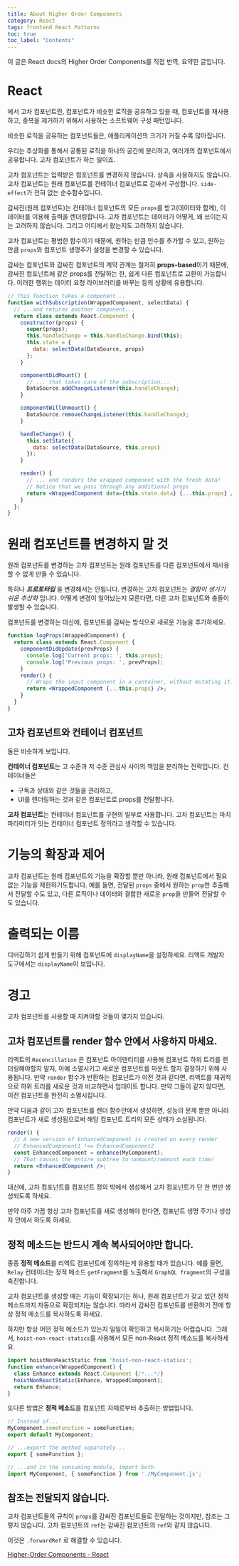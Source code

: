 ```yaml
---
title: About Higher Order Components
category: React
tags: frontend React Patterns
toc: true
toc_label: "Contents"
---
```


이 글은 React docs의 Higher Order Components를 직접 번역, 요약한 글입니다.

# React

에서 고차 컴포넌트란, 
컴포넌트가 비슷한 로직을 공유하고 있을 때, 컴포넌트를 재사용하고, 중복을 제거하기 위해서 사용하는 소프트웨어 구성 패턴입니다.

비슷한 로직을 공유하는 컴포넌트들은, 
애플리케이션의 크기가 커질 수록 많아집니다. 

우리는 추상화를 통해서 공통된 로직을 하나의 공간에 분리하고, 여러개의 컴포넌트에서 공유합니다. 고차 컴포넌트가 하는 일이죠.

고차 컴포넌트는 입력받은 컴포넌트를 변경하지 않습니다. 상속을 사용하지도 않습니다.
고차 컴포넌트는 원래 컴포넌트를 컨테이너 컴포넌트로 감싸서 구성합니다.
`side-effect`가 전혀 없는 순수함수입니다.

감싸진(원래 컴포넌트)는 컨테이너 컴포넌트의 모든 `props`를 받고(데이터와 함께), 이 데이터를 이용해 출력을 렌더링합니다. 고차 컴포넌트는 데이터가 어떻게, 왜 쓰이는지는 고려하지 않습니다. 그리고 어디에서 왔는지도 고려하지 않습니다.

고차 컴포넌트는 평범한 함수이기 때문에, 원하는 만큼 인수를 추가할 수 있고, 원하는 만큼 `props`와 컴포넌트 생명주기 설정을 변경할 수 있습니다.

감싸는 컴포넌트와 감싸진 컴포넌트의 계약 관계는 철저히 **props-based**이기 때문에, 감싸진 컴포넌트에 같은 props를 전달하는 한, 쉽게 다른 컴포넌트로 교환이 가능합니다. 이러한 행위는 데이터 요청 라이브러리를 바꾸는 등의 상황에 유용합니다.

```jsx
// This function takes a component...
function withSubscription(WrappedComponent, selectData) {
  // ...and returns another component...
  return class extends React.Component {
    constructor(props) {
      super(props);
      this.handleChange = this.handleChange.bind(this);
      this.state = {
        data: selectData(DataSource, props)
      };
    }

    componentDidMount() {
      // ... that takes care of the subscription...
      DataSource.addChangeListener(this.handleChange);
    }

    componentWillUnmount() {
      DataSource.removeChangeListener(this.handleChange);
    }

    handleChange() {
      this.setState({
        data: selectData(DataSource, this.props)
      });
    }

    render() {
      // ... and renders the wrapped component with the fresh data!
      // Notice that we pass through any additional props
      return <WrappedComponent data={this.state.data} {...this.props} />;
    }
  };
}
```

# 원래 컴포넌트를 변경하지 말 것

원래 컴포넌트를 변경하는 고차 컴포넌트는 원래 컴포넌트를 다른 컴포넌트에서 재사용할 수 없게 만들 수 있습니다. 

특히나 ***프로토타입*** 을 변경해서는 안됩니다. 변경하는 고차 컴포넌트는 *결함이 생기기 쉬운 추상화* 입니다. 
어떻게 변경이 일어났는지 모른다면, 다른 고차 컴포넌트와 충돌이 발생할 수 있습니다.

컴포넌트를 변경하는 대신에, 컴포넌트를 감싸는 방식으로 새로운 기능을 추가하세요.

```jsx
function logProps(WrappedComponent) {
  return class extends React.Component {
    componentDidUpdate(prevProps) {
      console.log('Current props: ', this.props);
      console.log('Previous props: ', prevProps);
    }
    render() {
      // Wraps the input component in a container, without mutating it. Good!
      return <WrappedComponent {...this.props} />;
    }
  }
}
```

## 고차 컴포넌트와 컨테이너 컴포넌트

둘은 비슷하게 보입니다. 

**컨테이너 컴포넌트**는 고 수준과 저 수준 관심사 사이의 책임을 분리하는 전략입니다.
컨테이너들은 

- 구독과 상태와 같은 것들을 관리하고,
- UI를 렌더링하는 것과 같은 컴포넌트로 props를 전달합니다.

**고차 컴포넌트**는 컨테이너 컴포넌트를 구현의 일부로 사용합니다. 
고차 컴포넌트는 마치 파라미터가 잇는 컨테이너 컴포넌트 정의라고 생각할 수 있습니다.

# 기능의 확장과 제어

고차 컴포넌트는 원래 컴포넌트의 기능을 확장할 뿐만 아니라, 원래 컴포넌트에서 필요없는 기능을 제한하기도합니다. 예를 들면, 전달된 `props` 중에서 원하는 `prop`만 추출해서 전달할 수도 있고, 다른 로직이나 데이터와 결합한 새로운 `prop`을 만들어 전달할 수도 있습니다.

# 출력되는 이름

디버깅하기 쉽게 만들기 위해 컴포넌트에 `displayName`을 설정하세요.
리액트 개발자 도구에서는 `displayName`이 보입니다.

# 경고

고차 컴포넌트를 사용할 때 지켜야할 것들이 몇가지 있습니다.

## 고차 컴포넌트를 render 함수 안에서 사용하지 마세요.

리액트의 `Reconcillation` 은 컴포넌트 아이덴티티를 사용해 컴포넌트 하위 트리를 렌더링해야할지 말지, 아예 소멸시키고 새로운 컴포넌트를 마운트 할지 결정하기 위해 사용됩니다. 만약 `render` 함수가 반환하는 컴포넌트가 이전 것과 같다면, 리액트를 재귀적으로 하위 트리를 새로운 것과 비교하면서 업데이트 합니다. 만약 그들이 같지 않다면, 이전 컴포넌트를 완전히 소멸시킵니다.

만약 다음과 같이 고차 컴포넌트를 렌더 함수안에서 생성하면, 성능의 문제 뿐만 아니라 컴포넌트가 새로 생성됨으로써 해당 컴포넌트 트리의 모든 상태가 소실됩니다.

```jsx
render() {
  // A new version of EnhancedComponent is created on every render
  // EnhancedComponent1 !== EnhancedComponent2
  const EnhancedComponent = enhance(MyComponent);
  // That causes the entire subtree to unmount/remount each time!
  return <EnhancedComponent />;
}
```

대신에, 고차 컴포넌트를 컴포넌트 정의 밖에서 생성해서 고차 컴포넌트가 단 한 번만 생성되도록 하세요.

만약 아주 가끔 항상 고차 컴포넌트를 새로 생성해야 한다면, 컴포넌트 생명 주기나 생성자 안에서 하도록 하세요.

## 정적 메소드는 반드시 계속 복사되어야만 합니다.

종종 **정적 메소드**를 리액트 컴포넌트에 정의하는게 유용할 때가 있습니다. 
예를 들면, `Relay` 컨테이너는 정적 메소드 `getFragment`를 노출해서 `GraphQL fragment`의 구성을 촉진합니다.

고차 컴포넌트를 생성할 때는 기능이 확장되기는 하나, 원래 컴포넌트가 갖고 있던 정적 메소드까지 자동으로 확장되지는 않습니다. 따라서 감싸진 컴포넌트를 반환하기 전에 항상 정적 메소드를 복사하도록 하세요. 

하지만 항상 어떤 정적 메소드가 있는지 일일이 확인하고 복사하기는 어렵습니다. 그래서,
`hoist-non-react-statics`를 사용해서 모든 non-React 정적 메소드를 복사하세요.

```jsx
import hoistNonReactStatic from 'hoist-non-react-statics';
function enhance(WrappedComponent) {
  class Enhance extends React.Component {/*...*/}
  hoistNonReactStatic(Enhance, WrappedComponent);
  return Enhance;
}
```

또다른 방법은 **정적 메소드**를 컴포넌트 자체로부터 추출하는 방법입니다.

```jsx
// Instead of...
MyComponent.someFunction = someFunction;
export default MyComponent;

// ...export the method separately...
export { someFunction };

// ...and in the consuming module, import both
import MyComponent, { someFunction } from './MyComponent.js';
```

## 참조는 전달되지 않습니다.

고차 컴포넌트들의 규칙이 `props`를 감싸진 컴포넌트들로 전달하는 것이지만, 참조는 그렇지 않습니다.
고차 컴포넌트의 `ref`는 감싸진 컴포넌트의 `ref`와 같지 않습니다.

이것은 `.forwardRef` 로 해결할 수 있습니다.

[Higher-Order Components - React](https://reactjs.org/docs/higher-order-components.html)